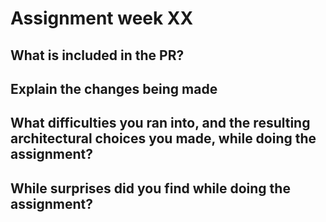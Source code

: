 # Assignment week XX

## What is included in the PR?

## Explain the changes being made

## What difficulties you ran into, and the resulting architectural choices you made, while doing the assignment?

## While surprises did you find while doing the assignment?
